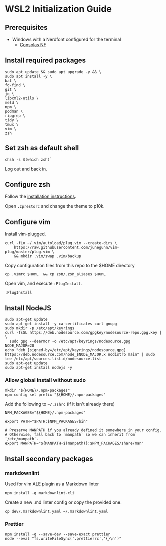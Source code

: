 # WSL2 Initialization Guide

## Prerequisites

- Windows with a Nerdfont configured for the terminal
  - [Consolas NF](https://github.com/wclr/my-nerd-fonts/tree/master/Consolas%20NF)

## Install required packages

```shell
sudo apt update && sudo apt upgrade -y && \
sudo apt install -y \
bat \
fd-find \
git \
jq \
libxml2-utils \
meld \
npm \
podman \
ripgrep \
tidy \
tmux \
vim \
zsh
```

## Set zsh as default shell

```shell
chsh -s $(which zsh)`
```

Log out and back in.

## Configure zsh

Follow the [installation instructions](https://github.com/sorin-ionescu/prezto#installation).

Open `.zprestorc` and change the theme to p10k.

## Configure vim

Install vim-plugged.

```shell
curl -fLo ~/.vim/autoload/plug.vim --create-dirs \
    https://raw.githubusercontent.com/junegunn/vim-plug/master/plug.vim \
    && mkdir .vim/swap .vim/backup
```

Copy configuration files from this repo to the $HOME directory

```shell
cp .vimrc $HOME  && cp zsh/.zsh_aliases $HOME
```

Open vim, and execute `:PlugInstall`.

```shell
:PlugInstall
```

## Install NodeJS

```shell
sudo apt-get update
sudo apt-get install -y ca-certificates curl gnupg
sudo mkdir -p /etc/apt/keyrings
curl -fsSL https://deb.nodesource.com/gpgkey/nodesource-repo.gpg.key |  \
  sudo gpg --dearmor -o /etc/apt/keyrings/nodesource.gpg
NODE_MAJOR=20
echo "deb [signed-by=/etc/apt/keyrings/nodesource.gpg] https://deb.nodesource.com/node_$NODE_MAJOR.x nodistro main" | sudo tee /etc/apt/sources.list.d/nodesource.list
sudo apt-get update
sudo apt-get install nodejs -y
```

### Allow global install without sudo

```shell
mkdir "${HOME}/.npm-packages"
npm config set prefix "${HOME}/.npm-packages"
```

Add the following to `~/.zshrc` (if it isn't already there)

```shell
NPM_PACKAGES="${HOME}/.npm-packages"

export PATH="$PATH:$NPM_PACKAGES/bin"

# Preserve MANPATH if you already defined it somewhere in your config.
# Otherwise, fall back to `manpath` so we can inherit from `/etc/manpath`.
export MANPATH="${MANPATH-$(manpath)}:$NPM_PACKAGES/share/man"
```

## Install secondary packages

### markdownlint

Used for vim ALE plugin as a Markdown linter

```shell
npm install -g markdownlint-cli
```

Create a new .md linter config or copy the provided one.

```shell
cp dev/.markdownlint.yaml ~/.markdownlint.yaml
```

### Prettier

```shell
npm install -g --save-dev --save-exact prettier
node --eval "fs.writeFileSync('.prettierrc','{}\n')"
```
